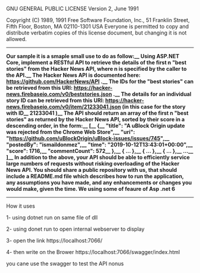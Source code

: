  GNU GENERAL PUBLIC LICENSE
 Version 2, June 1991

 Copyright (C) 1989, 1991 Free Software Foundation, Inc.,
 51 Franklin Street, Fifth Floor, Boston, MA 02110-1301 USA
 Everyone is permitted to copy and distribute verbatim copies
 of this license document, but changing it is not allowed.

------------------------------------------------------------------------------------------------
**Our sample it is a smaple small use to do as follow:__
Using ASP.NET Core, implement a RESTful API to retrieve the details of the first n "best stories" from the Hacker News API, where n is specified by the caller to the API.__
The Hacker News API is documented here: https://github.com/HackerNews/API .__
The IDs for the "best stories" can be retrieved from this URI: https://hacker-news.firebaseio.com/v0/beststories.json .__
The details for an individual story ID can be retrieved from this URI: https://hacker-news.firebaseio.com/v0/item/21233041.json (in this case for the story with ID__
21233041 )__
The API should return an array of the first n "best stories" as returned by the Hacker News API, sorted by their score in a descending order, in the form:__
[__
{__
"title": "A uBlock Origin update was rejected from the Chrome Web Store",__
"uri": "https://github.com/uBlockOrigin/uBlock-issues/issues/745",__
"postedBy": "ismaildonmez",__
"time": "2019-10-12T13:43:01+00:00",__
"score": 1716,__
"commentCount": 572__
},__
{ ... },__
{ ... },__
{ ... },__
...__
]__
In addition to the above, your API should be able to efficiently service large numbers of requests without risking overloading of the Hacker News API.
You should share a public repository with us, that should include a README.md file which describes how to run the application, any assumptions you have made, and
any enhancements or changes you would make, given the time.
We using some of feaure of Asp .net 6**

-------------------------------------------------------------------------

How it uses  

1- using dotnet run on same file of dll 

2- using donet run to open internal webserver to display 

3- open the link https://localhost:7066/ 

4- then write on the Brower https://localhost:7066/swagger/index.html 



you cane use the swagger to test the API nonus 

